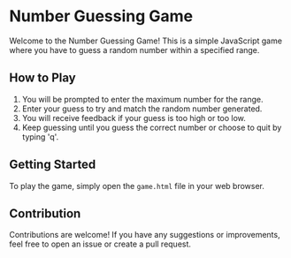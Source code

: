 # Number Guessing Game

Welcome to the Number Guessing Game! This is a simple JavaScript game where you have to guess a random number within a specified range.

## How to Play

1. You will be prompted to enter the maximum number for the range.
2. Enter your guess to try and match the random number generated.
3. You will receive feedback if your guess is too high or too low.
4. Keep guessing until you guess the correct number or choose to quit by typing 'q'.

## Getting Started

To play the game, simply open the `game.html` file in your web browser.

## Contribution

Contributions are welcome! If you have any suggestions or improvements, feel free to open an issue or create a pull request.


